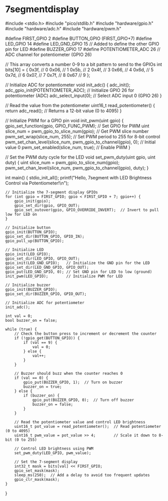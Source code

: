 # 7segmentdisplay
#include <stdio.h>
#include "pico/stdlib.h"
#include "hardware/gpio.h"
#include "hardware/adc.h"
#include "hardware/pwm.h"

#define FIRST_GPIO 2
#define BUTTON_GPIO (FIRST_GPIO+7)
#define LED_GPIO 14
#define LED_GND_GPIO 15  // Added to define the other GPIO pin for LED
#define BUZZER_GPIO 17
#define POTENTIOMETER_ADC 26  // ADC channel for potentiometer (GPIO 26)

// This array converts a number 0-9 to a bit pattern to send to the GPIOs
int bits[10] = {
        0x3f,  // 0
        0x06,  // 1
        0x5b,  // 2
        0x4f,  // 3
        0x66,  // 4
        0x6d,  // 5
        0x7d,  // 6
        0x07,  // 7
        0x7f,  // 8
        0x67   // 9
};

// Initialize ADC for potentiometer
void init_adc() {
    adc_init();
    adc_gpio_init(POTENTIOMETER_ADC);  // Initialize GPIO 26 for potentiometer (ADC)
    adc_select_input(0);  // Select ADC input 0 (GPIO 26)
}

// Read the value from the potentiometer
uint16_t read_potentiometer() {
    return adc_read();  // Returns a 12-bit value (0 to 4095)
}

// Initialize PWM for a GPIO pin
void init_pwm(uint gpio) {
    gpio_set_function(gpio, GPIO_FUNC_PWM);  // Set GPIO for PWM
    uint slice_num = pwm_gpio_to_slice_num(gpio);  // Get PWM slice number
    pwm_set_wrap(slice_num, 255);  // Set PWM period to 255 for 8-bit control
    pwm_set_chan_level(slice_num, pwm_gpio_to_channel(gpio), 0);  // Initial value 0
    pwm_set_enabled(slice_num, true);  // Enable PWM
}

// Set the PWM duty cycle for the LED
void set_pwm_duty(uint gpio, uint duty) {
    uint slice_num = pwm_gpio_to_slice_num(gpio);
    pwm_set_chan_level(slice_num, pwm_gpio_to_channel(gpio), duty);
}

int main() {
    stdio_init_all();
    printf("Hello, 7segment with LED Brightness Control via Potentiometer!\n");

    // Initialize the 7-segment display GPIOs
    for (int gpio = FIRST_GPIO; gpio < FIRST_GPIO + 7; gpio++) {
        gpio_init(gpio);
        gpio_set_dir(gpio, GPIO_OUT);
        gpio_set_outover(gpio, GPIO_OVERRIDE_INVERT);  // Invert to pull low for LED on
    }

    // Initialize button
    gpio_init(BUTTON_GPIO);
    gpio_set_dir(BUTTON_GPIO, GPIO_IN);
    gpio_pull_up(BUTTON_GPIO);

    // Initialize LED
    gpio_init(LED_GPIO);
    gpio_set_dir(LED_GPIO, GPIO_OUT);
    gpio_init(LED_GND_GPIO);   // Initialize the GND pin for the LED
    gpio_set_dir(LED_GND_GPIO, GPIO_OUT);
    gpio_put(LED_GND_GPIO, 0); // Set GND pin for LED to low (ground)
    init_pwm(LED_GPIO);        // Initialize PWM for LED

    // Initialize buzzer
    gpio_init(BUZZER_GPIO);
    gpio_set_dir(BUZZER_GPIO, GPIO_OUT);

    // Initialize ADC for potentiometer
    init_adc();

    int val = 0;
    bool buzzer_on = false;

    while (true) {
        // Check the button press to increment or decrement the counter
        if (!gpio_get(BUTTON_GPIO)) {
            if (val == 9) {
                val = 0;
            } else {
                val++;
            }
        }

        // Buzzer should buzz when the counter reaches 0
        if (val == 0) {
            gpio_put(BUZZER_GPIO, 1);  // Turn on buzzer
            buzzer_on = true;
        } else {
            if (buzzer_on) {
                gpio_put(BUZZER_GPIO, 0);  // Turn off buzzer
                buzzer_on = false;
            }
        }

        // Read the potentiometer value and control LED brightness
        uint16_t pot_value = read_potentiometer();  // Read potentiometer (0 to 4095)
        uint16_t pwm_value = pot_value >> 4;        // Scale it down to 8-bit (0 to 255)

        // Control LED brightness using PWM
        set_pwm_duty(LED_GPIO, pwm_value);

        // Set the 7-segment display
        int32_t mask = bits[val] << FIRST_GPIO;
        gpio_set_mask(mask);
        sleep_ms(250);  // Add a delay to avoid too frequent updates
        gpio_clr_mask(mask);
    }
}
